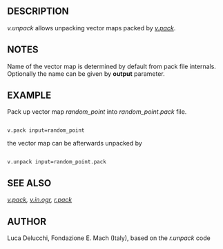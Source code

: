 
## DESCRIPTION

*v.unpack* allows unpacking vector maps packed by *[v.pack](v.pack.html)*.

## NOTES

Name of the vector map is determined by default from pack file
internals. Optionally the name can be given by **output** parameter.

## EXAMPLE

Pack up vector map *random\_point* into *random\_point.pack* file.

```

v.pack input=random_point

```

the vector map can be afterwards unpacked by

```

v.unpack input=random_point.pack

```

## SEE ALSO

*[v.pack](v.pack.html),
[v.in.ogr](v.in.ogr.html),
[r.pack](r.pack.html)*

## AUTHOR

Luca Delucchi, Fondazione E. Mach (Italy), based on the *r.unpack* code
